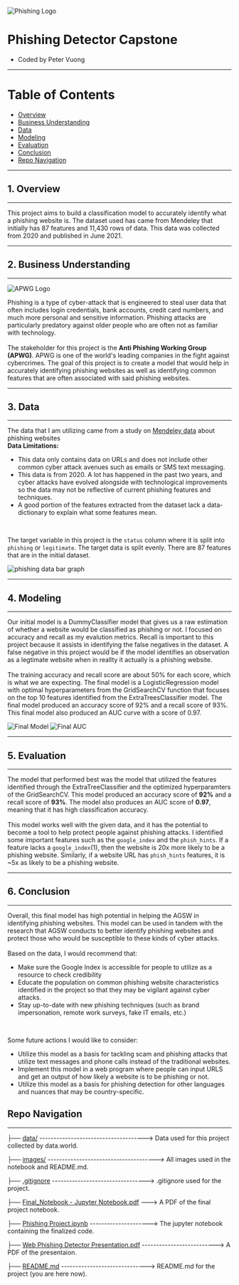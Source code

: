 ![Phishing Logo](https://dynasis.com/wp-content/uploads/2019/03/phishing2.jpg)
# Phishing Detector Capstone
- Coded by Peter Vuong

---
# Table of Contents
 - [Overview](#1-overview)
 - [Business Understanding](#2-business-understanding)
 - [Data](#3-data)
 - [Modeling](#4-modeling)
 - [Evaluation](#5-evaluation)
 - [Conclusion](#6-conclusion)
 - [Repo Navigation](#repo-navigation)
---
## 1. Overview
---
This project aims to build a classification model to accurately identify what a phishing website is. The dataset used has came from Mendeley that initially has 87 features and 11,430 rows of data. This data was collected from 2020 and published in June 2021.

---
## 2. Business Understanding
---
![APWG Logo](https://seeklogo.com/images/A/anti-phishing-working-group-apwg-logo-1728E9290D-seeklogo.com.png)

Phishing is a type of cyber-attack that is engineered to steal user data that often includes login credentials, bank accounts, credit card numbers, and much more personal and sensitive information. Phishing attacks are particularly predatory against older people who are often not as familiar with technology. <br>
<br>
The stakeholder for this project is the **Anti Phishing Working Group (APWG)**. APWG is one of the world's leading companies in the fight against cybercrimes. The goal of this project is to create a model that would help in accurately identifying phishing websites as well as identifying common features that are often associated with said phishing websites.

---
## 3. Data
---
The data that I am utilizing came from a study on [Mendeley data](https://data.mendeley.com/datasets/c2gw7fy2j4/3) about phishing websites<br>
**Data Limitations:**
- This data only contains data on URLs and does not include other common cyber attack avenues such as emails or SMS text messaging.
- This data is from 2020. A lot has happened in the past two years, and cyber attacks have evolved alongside with technological improvements so the data may not be reflective of current phishing features and techniques.
- A good portion of the features extracted from the dataset lack a data-dictionary to explain what some features mean. 
<br>

The target variable in this project is the `status` column where it is split into `phishing` or `legitimate`. The target data is split evenly. There are 87 features that are in the initial dataset.

![phishing data bar graph](images/phishing%20data.png)

---
## 4. Modeling
---
Our initial model is a DummyClassifier model that gives us a raw estimation of whether a website would be classified as phishing or not. I focused on accuracy and recall as my evalution metrics. Recall is important to this project because it assists in identifying the false negatives in the dataset. A false negative in this project would be if the model identifies an observation as a legtimate website when in reallty it actually is a phishing website. <br>
<br>
The training accuracy and recall score are about 50% for each score, which is what we are expecting. The final model is a LogisticRegression model with optimal hyperparameters from the GridSearchCV function that focuses on the top 10 features identified from the ExtraTreesClassifier model. The final model produced an accuracy score of 92% and a recall score of 93%. This final model also produced an AUC curve with a score of 0.97.

![Final Model](images/finalmetrics.png)
![Final AUC](images/finalAUC.png)

---
## 5. Evaluation
---

The model that performed best was the model that utilized the features identified through the ExtraTreeClassifier and the optimized hyperparamters of the GridSearchCV. This model produced an accuracy score of **92%** and a recall score of **93%**. The model also produces an AUC score of **0.97**, meaning that it has high classification accuracy. <br>
<br>
This model works well with the given data, and it has the potential to become a tool to help protect people against phishing attacks. 
I identified some important features such as the `google_index` and the `phish_hints`. If a feature lacks a `google_index`(1), then the website is 20x more likely to be a phishing website. Similarly, if a website URL has `phish_hints` features, it is ~5x as likely to be a phishing website.

---
## 6. Conclusion
---
Overall, this final model has high potential in helping the AGSW in identifying phishing websites. This model can be used in tandem with the research that AGSW conducts to better identify phishing websites and protect those who would be susceptible to these kinds of cyber attacks. <br>
<br>
Based on the data, I would recommend that:
- Make sure the Google Index is accessible for people to utilize as a resource to check credibility
- Educate the population on common phishing website characteristics identified in the project so that they may be vigilant against cyber attacks.
- Stay up-to-date with new phishing techniques (such as brand impersonation, remote work surveys, fake IT emails, etc.)
<br>
 
Some future actions I would like to consider:
- Utilize this model as a basis for tackling scam and phishing attacks that utilize text messages and phone calls instead of the traditional websites.
- Implement this model in a web program where people can input URLS and get an output of how likely a website is to be phishing or not.
- Utilize this model as a basis for phishing detection for other languages and nuances that may be country-specific.

## Repo Navigation
---

├── [data/](https://github.com/petercvuong/Phishing-Detector-Capstone/tree/main/data)    -------------------------------------> Data used for this project collected by data.world.

├── [images/](https://github.com/petercvuong/Phishing-Detector-Capstone/tree/main/images) --------------------------------------> All images used in the notebook and README.md.

├── [.gitignore](https://github.com/petercvuong/Phishing-Detector-Capstone/blob/main/.gitignore) ---------------------------------> .gitignore used for the project.

├── [Final_Notebook - Jupyter Notebook.pdf](https://github.com/petercvuong/Phishing-Detector-Capstone/blob/main/Final%20Phishing%20Capstone%20Notebook%20-%20Jupyter%20Notebook.pdf)            ---> A PDF of the final project notebook.

├── [Phishing Project.ipynb](https://github.com/petercvuong/Phishing-Detector-Capstone/blob/main/Phishing%20Project%20Notebook.ipynb)              ---------------------> The jupyter notebook containing the finalized code.

├── [Web Phishing Detector Presentation.pdf](https://github.com/petercvuong/Phishing-Detector-Capstone/blob/main/Web%20Phishing%20Detector%20Presentation.pdf)              --------------------------> A PDF of the presentaion.

├── [README.md](https://github.com/petercvuong/Phishing-Detector-Capstone/blob/main/README.md)              ------------------------------> README.md for the project (you are here now).